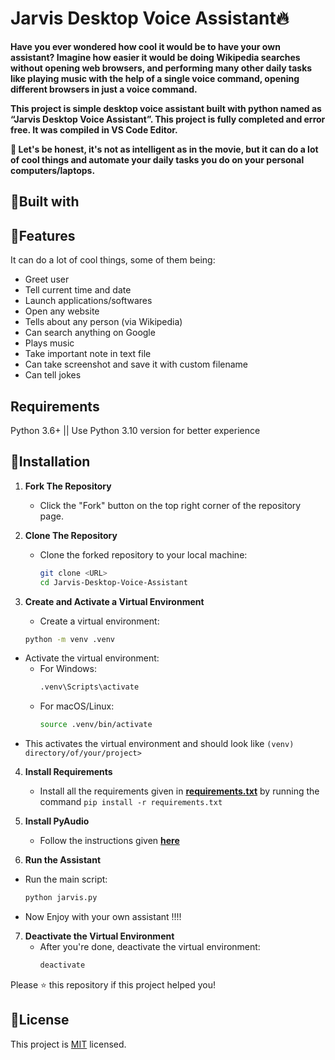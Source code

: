 # Jarvis Desktop Voice Assistant🔥

**Have you ever wondered how cool it would be to have your own assistant? Imagine how easier it would be doing Wikipedia searches without opening web browsers, and performing many other daily tasks like playing music with the help of a single voice command, opening different browsers in just a voice command.**

**This project is simple desktop voice assistant built with python named as “Jarvis Desktop Voice Assistant”. This project is fully completed and error free. It was compiled in VS Code Editor.**

**🔸 Let's be honest, it's not as intelligent as in the movie, but it can do a lot of cool things and automate your daily tasks you do on your personal computers/laptops.**

## 📌Built with


## 📌Features

It can do a lot of cool things, some of them being:

- Greet user
- Tell current time and date
- Launch applications/softwares
- Open any website
- Tells about any person (via Wikipedia)
- Can search anything on Google
- Plays music
- Take important note in text file
- Can take screenshot and save it with custom filename
- Can tell jokes

## Requirements

Python 3.6+ || Use Python 3.10 version for better experience

## 📌Installation

1. **Fork The Repository**
   - Click the "Fork" button on the top right corner of the repository page.

2. **Clone The Repository**
   - Clone the forked repository to your local machine:
     ```bash
     git clone <URL>
     cd Jarvis-Desktop-Voice-Assistant
     ```

3.  **Create and Activate a Virtual Environment**
     - Create a virtual environment:
     ```bash
     python -m venv .venv
     ```
   - Activate the virtual environment:
     - For Windows:
       ```bash
       .venv\Scripts\activate
       ```
     - For macOS/Linux:
       ```bash
       source .venv/bin/activate
       ```
   - This activates the virtual environment and should look like `(venv) directory/of/your/project>`

4. **Install Requirements**

   - Install all the requirements given in **[requirements.txt](https://github.com/kishanrajput23/Jarvis-Desktop-Voice-Assistant/blob/main/requirements.txt)** by running the command `pip install -r requirements.txt`

5. **Install PyAudio**  
   - Follow the instructions given **[here](https://stackoverflow.com/questions/52283840/i-cant-install-pyaudio-on-windows-how-to-solve-error-microsoft-visual-c-14)**

6. **Run the Assistant**
  - Run the main script:
    ```bash
    python jarvis.py
    ```
  - Now Enjoy with your own assistant !!!!

7. **Deactivate the Virtual Environment**
   - After you're done, deactivate the virtual environment:
     ```bash
     deactivate
     ```
Please ⭐️ this repository if this project helped you!

## 📌License

This project is [MIT](https://choosealicense.com/licenses/mit/) licensed.

